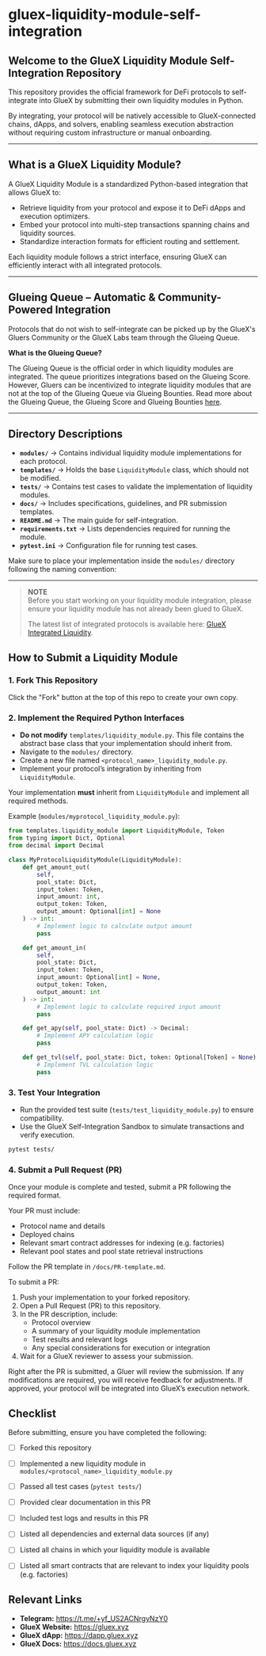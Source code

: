 # gluex-liquidity-module-self-integration

## Welcome to the GlueX Liquidity Module Self-Integration Repository

This repository provides the official framework for DeFi protocols to self-integrate into GlueX by submitting their own liquidity modules in Python.

By integrating, your protocol will be natively accessible to GlueX-connected chains, dApps, and solvers, enabling seamless execution abstraction without requiring custom infrastructure or manual onboarding.

---

## What is a GlueX Liquidity Module?

A GlueX Liquidity Module is a standardized Python-based integration that allows GlueX to:

- Retrieve liquidity from your protocol and expose it to DeFi dApps and execution optimizers.
- Embed your protocol into multi-step transactions spanning chains and liquidity sources.
- Standardize interaction formats for efficient routing and settlement.

Each liquidity module follows a strict interface, ensuring GlueX can efficiently interact with all integrated protocols.

---

## **Glueing Queue – Automatic & Community-Powered Integration**
Protocols that do not wish to self-integrate can be picked up by the GlueX's Gluers Community or the GlueX Labs team through the Glueing Queue.

**What is the Glueing Queue?**

The Glueing Queue is the official order in which liquidity modules are integrated. The queue prioritizes integrations based on the Glueing Score. However, Gluers can be incentivized to integrate liquidity modules that are not at the top of the Glueing Queue via Glueing Bounties. Read more about the Glueing Queue, the Glueing Score and Glueing Bounties [here](https://github.com/gluexprotocol/glueing-queue/tree/main).

---

## Directory Descriptions
- **`modules/`** → Contains individual liquidity module implementations for each protocol.
- **`templates/`** → Holds the base `LiquidityModule` class, which should not be modified.
- **`tests/`** → Contains test cases to validate the implementation of liquidity modules.
- **`docs/`** → Includes specifications, guidelines, and PR submission templates.
- **`README.md`** → The main guide for self-integration.
- **`requirements.txt`** → Lists dependencies required for running the module.
- **`pytest.ini`** → Configuration file for running test cases.

Make sure to place your implementation inside the `modules/` directory following the naming convention:


---

> **NOTE**  
> Before you start working on your liquidity module integration, please ensure your liquidity module has not already been glued to GlueX.  
>
> The latest list of integrated protocols is available here: [GlueX Integrated Liquidity](https://router.gluex.xyz/liquidity/staging).

## How to Submit a Liquidity Module

### 1. Fork This Repository

Click the "Fork" button at the top of this repo to create your own copy.



### 2. Implement the Required Python Interfaces

- **Do not modify** `templates/liquidity_module.py`. This file contains the abstract base class that your implementation should inherit from.
- Navigate to the `modules/` directory.
- Create a new file named `<protocol_name>_liquidity_module.py`.
- Implement your protocol’s integration by inheriting from `LiquidityModule`.

Your implementation **must** inherit from `LiquidityModule` and implement all required methods.

Example (`modules/myprotocol_liquidity_module.py`):

```python
from templates.liquidity_module import LiquidityModule, Token
from typing import Dict, Optional
from decimal import Decimal

class MyProtocolLiquidityModule(LiquidityModule):
    def get_amount_out(
        self, 
        pool_state: Dict, 
        input_token: Token, 
        input_amount: int, 
        output_token: Token, 
        output_amount: Optional[int] = None
    ) -> int:
        # Implement logic to calculate output amount
        pass

    def get_amount_in(
        self, 
        pool_state: Dict, 
        input_token: Token, 
        input_amount: Optional[int] = None, 
        output_token: Token, 
        output_amount: int
    ) -> int:
        # Implement logic to calculate required input amount
        pass

    def get_apy(self, pool_state: Dict) -> Decimal:
        # Implement APY calculation logic
        pass

    def get_tvl(self, pool_state: Dict, token: Optional[Token] = None) -> Decimal:
        # Implement TVL calculation logic
        pass
```




### 3. Test Your Integration

- Run the provided test suite (`tests/test_liquidity_module.py`) to ensure compatibility.
- Use the GlueX Self-Integration Sandbox to simulate transactions and verify execution.

```bash
pytest tests/
```



### 4. Submit a Pull Request (PR)

Once your module is complete and tested, submit a PR following the required format.

Your PR must include:
- Protocol name and details
- Deployed chains
- Relevant smart contract addresses for indexing (e.g. factories)
- Relevant pool states and pool state retrieval instructions

Follow the PR template in `/docs/PR-template.md`.

To submit a PR:
1. Push your implementation to your forked repository.
2. Open a Pull Request (PR) to this repository.
3. In the PR description, include:
   - Protocol overview
   - A summary of your liquidity module implementation
   - Test results and relevant logs
   - Any special considerations for execution or integration
4. Wait for a GlueX reviewer to assess your submission.

Right after the PR is submitted, a Gluer will review the submission. If any modifications are required, you will receive feedback for adjustments. If approved, your protocol will be integrated into GlueX’s execution network.



## Checklist  
Before submitting, ensure you have completed the following:  

- [ ] Forked this repository  
- [ ] Implemented a new liquidity module in `modules/<protocol_name>_liquidity_module.py`  
- [ ] Passed all test cases (`pytest tests/`)  
- [ ] Provided clear documentation in this PR  
- [ ] Included test logs and results in this PR  
- [ ] Listed all dependencies and external data sources (if any)  
- [ ] Listed all chains in which your liquidity module is available
- [ ] Listed all smart contracts that are relevant to index your liquidity pools (e.g. factories)



## Relevant Links
- **Telegram:** https://t.me/+yf_US2ACNrgyNzY0
- **GlueX Website:** https://gluex.xyz
- **GlueX dApp:** https://dapp.gluex.xyz
- **GlueX Docs:** https://docs.gluex.xyz